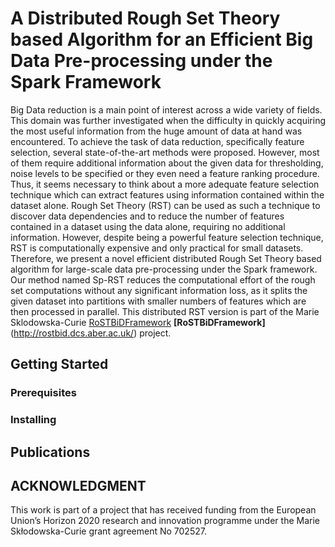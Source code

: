 # A Distributed Rough Set Theory based Algorithm for an Efficient Big Data Pre-processing under the Spark Framework

Big Data reduction is a main point of interest across a wide variety of fields. This domain was further investigated when the difficulty in quickly acquiring the most useful information from the huge amount of data at hand was encountered. To achieve the task of data reduction, specifically feature selection, several state-of-the-art methods were proposed. However, most of them require additional information about the given data for thresholding, noise levels to be specified or they even need a feature ranking procedure. Thus, it seems necessary to think about a more adequate feature selection technique which can extract features using information contained within the dataset
alone. Rough Set Theory (RST) can be used as such a technique to discover data dependencies and to reduce the number of features contained in a dataset using the data alone, requiring no additional information. However, despite being a powerful feature selection technique, RST is computationally expensive and only practical for small datasets. Therefore, we present a novel efficient distributed Rough Set Theory based algorithm for large-scale data pre-processing under the Spark framework. Our method named Sp-RST reduces the computational effort of the rough set computations without any significant information loss, as it splits the given dataset into partitions with smaller numbers of features which are then processed in parallel. This distributed RST version is part of the Marie Sklodowska-Curie [RoSTBiDFramework](http://rostbid.dcs.aber.ac.uk/) **[RoSTBiDFramework]**(http://rostbid.dcs.aber.ac.uk/) project. 

## Getting Started

### Prerequisites

### Installing

## Publications

## ACKNOWLEDGMENT
This work is part of a project that has received funding from the European Union’s Horizon 2020 research and innovation programme under the Marie Skłodowska-Curie grant agreement No 702527.
